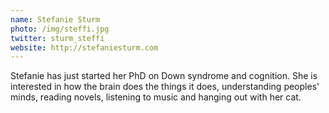 ```yaml
---
name: Stefanie Sturm
photo: /img/steffi.jpg
twitter: sturm_steffi
website: http://stefaniesturm.com 
---
```

Stefanie has just started her PhD on Down syndrome and cognition. She is interested in how the brain does the things it does, understanding peoples' minds, reading novels, listening to music and hanging out with her cat.

